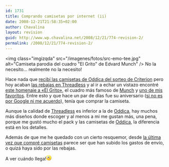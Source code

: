 ```yaml
---
id: 1731
title: Comprando camisetas por internet (ii)
date: 2008-12-21T21:58:35+02:00
author: Chavalina
layout: revision
guid: http://www.wp.chavalina.net/2008/12/21/774-revision-2/
permalink: /2008/12/21/774-revision-2/
---
```

<img class="imgizqda" src="/imagenes/fotos/src-emo-tee.jpg" alt="Camiseta parodia del cuadro "El Grito" de Edvard Munch" /> No la necesito&#8230; realmente no la necesito!

Hace nada que [recib&iacute; las camisetas de Oddica del sorteo de Criterion](http://chavalina.net/comentar.php?idpost=765) pero hoy acaban <a href="http://threadless.com/?from=chavalina" target="_blank">las rebajas en Threadless</a> y al ir a echar un vistazo encontr&eacute; [este homenaje a «El Grito»](http://www.threadless.com/product/682/The_Scr_Emo?from=chavalina), el cuadro m&aacute;s famoso de [Munch](http://es.wikipedia.org/wiki/Edvard_Munch) y <a href="http://chavalina.net/comentar.php?idpost=199" target="_blank">uno de mis favoritos</a>. Entre esto y que hace un par de d&iacute;as fue su aniversario ([si no es por Google ni me acuerdo](http://www.google.es/logos/edvard_munch.gif)), ten&iacute;a que comprar la camiseta. 

Aunque la calidad de [Threadless](http://threadless.com/?from=chavalina) es inferior a la de [Oddica](http://oddica.com/), hay muchos m&aacute;s dise&ntilde;os donde escoger y al menos a mi me gustan m&aacute;s, una pena, porque me gust&oacute; mucho el pack y las camisetas de [Oddica](http://oddica.com/), la diferencia est&aacute; en los detalles.

Adem&aacute;s de que me he quedado con un cierto resquemor, desde [la &uacute;ltima vez que compr&eacute; camisetas](http://chavalina.net/comentar.php?idpost=665) parece ser que han subido los gastos de env&iacute;o, o quiz&aacute; haya sido por las rebajas.

A ver cu&aacute;ndo llega!![emo](/imagenes/emoticonos/sonrisa.gif)